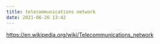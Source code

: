 ```yaml
---
title: telecommunications network
date: 2021-06-26 13:42
---
```


https://en.wikipedia.org/wiki/Telecommunications_network
